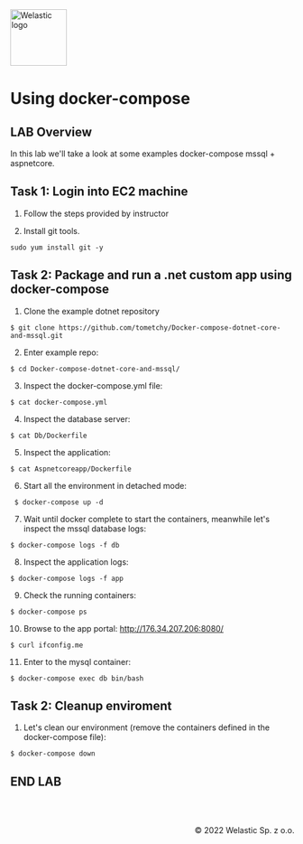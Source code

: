 <img src="https://welastic.pl/wp-content/uploads/2021/10/logo-black.svg" alt="Welastic logo" width="100" align="left">
<br><br>
<br><br>
<br><br>

# Using docker-compose

## LAB Overview

In this lab we'll take a look at some examples docker-compose mssql + aspnetcore.

## Task 1: Login into EC2 machine

1. Follow the steps provided by instructor

2. Install git tools.
```she
sudo yum install git -y
```

## Task 2: Package and run a .net custom app using docker-compose

1. Clone the example dotnet repository
```she
$ git clone https://github.com/tometchy/Docker-compose-dotnet-core-and-mssql.git
```

2. Enter example repo:
```she
$ cd Docker-compose-dotnet-core-and-mssql/
```

3. Inspect the docker-compose.yml file:
```she
$ cat docker-compose.yml
```
4. Inspect the database server:
```she
$ cat Db/Dockerfile
```
5. Inspect the application:
```she
$ cat Aspnetcoreapp/Dockerfile
```
6. Start all the environment in detached mode:
```she
 $ docker-compose up -d
```
7. Wait until docker complete to start the containers, meanwhile let's inspect the mssql database logs:
```she
$ docker-compose logs -f db
```
8. Inspect the application logs:
```she
$ docker-compose logs -f app
```
9. Check the running containers:
```she
$ docker-compose ps
```
10. Browse to the app portal: http://176.34.207.206:8080/
```she
$ curl ifconfig.me
```
11. Enter to the mysql container:
```she
$ docker-compose exec db bin/bash
```
## Task 2: Cleanup enviroment

1. Let's clean our environment (remove the containers defined in the docker-compose file):
```
$ docker-compose down
```

## END LAB

<br><br>

<p align="right">&copy; 2022 Welastic Sp. z o.o.<p>
